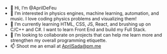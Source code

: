 - 👋 Hi, I’m @AprilDeFeu
- 👀 I’m interested in physics engines, machine learning, automation, and music. I love coding physics problems and visualizing them!
- 🌱 I’m currently learning HTML, CSS, JS, React, and brushing up on C/C++ and C#. I want to learn Front End and build my Full Stack.
- 💞️ I’m looking to collaborate on projects that can help me learn more and strengthen my overall programming etiquette.
- 📫 Shoot me an email at AprilSada@pm.me
